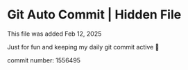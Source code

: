# Git Auto Commit | Hidden File

This file was added Feb 12, 2025

Just for fun and keeping my daily git commit active 🤪

commit number: 1556495
